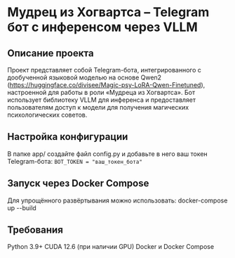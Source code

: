 # Мудрец из Хогвартса – Telegram бот с инференсом через VLLM
##  Описание проекта
Проект представляет собой Telegram-бота, интегрированного с дообученной языковой моделью на основе Qwen2 (https://huggingface.co/divisee/Magic-psy-LoRA-Qwen-Finetuned), настроенной для работы в роли «Мудреца из Хогвартса». Бот использует библиотеку VLLM для инференса и предоставляет пользователям доступ к модели для получения магических психологических советов.


## Настройка конфигурации
В папке app/ создайте файл config.py и добавьте в него ваш токен Telegram-бота:
```BOT_TOKEN = "ваш_токен_бота"```

## Запуск через Docker Compose
Для упрощённого развёртывания можно использовать:
docker-compose up --build


## Требования
Python 3.9+
CUDA 12.6 (при наличии GPU)
Docker и Docker Compose
